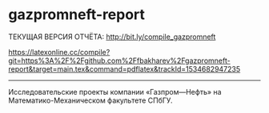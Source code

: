 # gazpromneft-report

ТЕКУЩАЯ ВЕРСИЯ ОТЧЁТА: http://bit.ly/compile_gazpromneft

https://latexonline.cc/compile?git=https%3A%2F%2Fgithub.com%2Ffbakharev%2Fgazpromneft-report&target=main.tex&command=pdflatex&trackId=1534682947235

----------------
Исследовательские проекты компании «Газпром—Нефть» на Математико-Механическом факультете СПбГУ.
